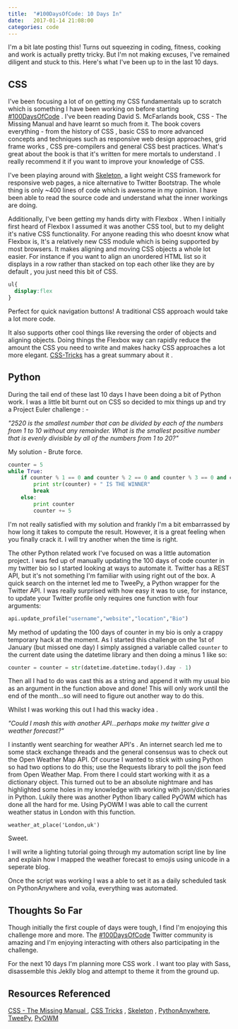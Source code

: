 ```yaml
---
title:  "#100DaysOfCode: 10 Days In"
date:   2017-01-14 21:08:00
categories: code
---
```


I'm a bit late posting this! Turns out squeezing in coding, fitness, cooking and work is actually pretty tricky. But I'm not making excuses, I've remained diligent and stuck to this. Here's what I've been up to in the last 10 days. 

## CSS

I've been focusing a lot of on getting my CSS fundamentals up to scratch which is something I have been working on before starting [#100DaysOfCode](https://twitter.com/hashtag/100DaysOfCode?src=hash) . I've been reading David S. McFarlands book, CSS - The Missing Manual and have learnt so much from it. The book covers everything - from the history of CSS , basic CSS to more advanced concepts and techniques such as responsive web design approaches, grid frame works , CSS pre-compilers and general CSS best practices. What's great about the book is that it's written for mere mortals to understand . I really recommend it if you want to improve your knowledge of CSS. 

I've been playing around with [Skeleton](http://getskeleton.com/), a light weight CSS framework for responsive web pages, a nice alternative to Twitter Bootstrap. The whole thing is only ~400 lines of code which is awesome in my opinion. I have been able to read the source code and understand what the inner workings are doing.

Additionally, I've been getting my hands dirty with Flexbox . When I initially first heard of Flexbox I assumed it was another CSS tool, but to my delight it's native CSS functionality. For anyone reading this who doesnt know what Flexbox is, It's a relatively new CSS module which is being supported by most browsers. It makes aligning and moving CSS objects a whole lot easier. For instance if you want to align an unordered HTML list so it displays in a row rather than stacked on top each other like they are by default , you just need this bit of CSS. 

```css
ul{
  display:flex 
}
```

Perfect for quick navigation buttons! A traditional CSS approach would take a lot more code.

It also supports other cool things like reversing the order of objects and aligning objects. Doing things the Flexbox way can rapidly reduce the amount the CSS you need to write and makes hacky CSS approaches a lot more elegant. [CSS-Tricks]( https://css-tricks.com/snippets/css/a-guide-to-flexbox/) has a great summary about it . 

## Python 

During the tail end of these last 10 days I have been doing a bit of Python work. I was a little bit burnt out on CSS so decided to mix things up and try a Project Euler challenge : - 

*"2520 is the smallest number that can be divided by each of the numbers from 1 to 10 without any remainder. What is the smallest positive number that is evenly divisible by all of the numbers from 1 to 20?"*

My solution - Brute force.

```python
counter = 5
while True: 
    if counter % 1 == 0 and counter % 2 == 0 and counter % 3 == 0 and counter % 4 == 0 and counter % 5 == 0 and counter % 6 == 0 and counter % 7 == 0 and counter % 8 == 0 and counter % 9 == 0 and counter % 10 == 0 and counter % 11 == 0 and counter % 12 == 0 and counter % 13 == 0 and counter % 14 == 0 and counter % 15 == 0 and counter % 15 == 0 and counter % 16 == 0 and counter % 17 == 0 and counter % 18 == 0 and counter % 19 == 0 and counter % 20 == 0:
        print str(counter) + " IS THE WINNER"
        break
    else:
        print counter
        counter += 5
```

I'm not really satisfied with my solution and frankly I'm a bit embarrassed by how long it takes to compute the result. However, it is a great feeling when you finally crack it. I will try another when the time is right. 

The other Python related work I've focused on was a little automation project. I was fed up of manually updating the 100 days of code counter in my twitter bio so I started looking at ways to automate it. Twitter has a REST API, but it's not something I'm familiar with using right out of the box. A quick search on the internet led me to TweePy, a Python wrapper for the Twitter API. I was really surprised with how easy it was to use, for instance, to update your Twitter profile only requires one function with four arguments:

```python
api.update_profile("username","website","location","Bio") 
```

My method of updating the 100 days of counter in my bio is only a crappy temporary hack at the moment. As I started this challenge on the 1st of January (but missed one day) I simply assigned a variable called `counter` to the current date using the datetime library and then doing a minus 1 like so:

```python
counter = counter = str(datetime.datetime.today().day - 1)
```

Then all I had to do was cast this as a string and append it with my usual bio as an argument in the function above and done! This will only work until the end of the month...so will need to figure out another way to do this. 

Whilst I was working this out I had this wacky idea . 

*"Could I mash this with another API...perhaps make my twitter give a weather forecast?"*

I instantly went searching for weather API's . An internet search led me to some stack exchange threads and the general consensus was to check out the Open Weather Map API. Of course I wanted to stick with using Python so had two options to do this; use the Requests library  to poll the json feed from Open Weather Map. From there I could start working with it as a dictionary object. This turned out to be an absolute nightmare and has highlighted some holes in my knowledge with working with json/dictionaries in Python. Lukily there was another Python libary called PyOWM which has done all the hard for me.  Using PyOWM I was able to call the current weather status in London with this function.

```
weather_at_place('London,uk')
```

Sweet.

I will write a lighting tutorial going through my automation script line by line and explain how I mapped the weather forecast to emojis using unicode in a seperate blog.

Once the script was working I was a able to set it as a daily scheduled task on PythonAnywhere and voila, everything was automated. 

## Thoughts So Far

Though initially the first couple of days were tough, I find I'm enojoying this challenge more and more. The [#100DaysOfCode](https://twitter.com/hashtag/100DaysOfCode?src=hash) Twitter community is amazing and I'm enjoying interacting with others also participating in the challenge.

For the next 10 days I'm planning more CSS work . I want too play with Sass, disassemble this Jeklly blog and attempt to theme it from the ground up. 

## Resources Referenced

[CSS - The Missing Manual ](http://shop.oreilly.com/product/0636920036357.do) ,
[CSS Tricks](https://css-tricks.com/) ,
[Skeleton](http://getskeleton.com/) ,
[PythonAnywhere](https://www.pythonanywhere.com),
[TweePy](http://www.tweepy.org/),
[PyOWM](https://github.com/csparpa/pyowm)